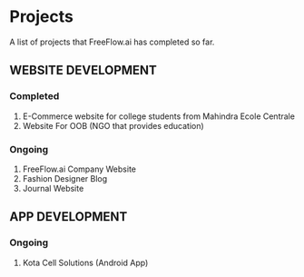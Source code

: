 # Projects

A list of projects that FreeFlow.ai has completed so far.

## WEBSITE DEVELOPMENT
### Completed
1) E-Commerce website for college students from Mahindra Ecole Centrale
2) Website For OOB (NGO that provides education)

### Ongoing
1) FreeFlow.ai Company Website
2) Fashion Designer Blog
3) Journal Website

## APP DEVELOPMENT
### Ongoing
1) Kota Cell Solutions (Android App)
